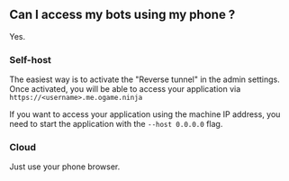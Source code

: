 ## Can I access my bots using my phone ?

Yes.

### Self-host

The easiest way is to activate the "Reverse tunnel" in the admin settings.  
Once activated, you will be able to access your application via `https://<username>.me.ogame.ninja`  

If you want to access your application using the machine IP address, you need to start the application with the `--host 0.0.0.0` flag.

### Cloud

Just use your phone browser.